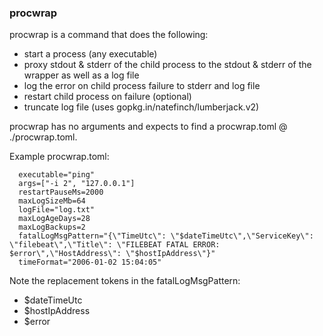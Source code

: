 ### procwrap

procwrap is a command that does the following:

- start a process (any executable)
- proxy stdout & stderr of the child process to the stdout & stderr of the wrapper as well as a log file
- log the error on child process failure to stderr and log file
- restart child process on failure (optional)
- truncate log file (uses gopkg.in/natefinch/lumberjack.v2)

procwrap has no arguments and expects to find a procwrap.toml @ ./procwrap.toml.

Example procwrap.toml:

```
  executable="ping"
  args=["-i 2", "127.0.0.1"]
  restartPauseMs=2000
  maxLogSizeMb=64
  logFile="log.txt"
  maxLogAgeDays=28
  maxLogBackups=2
  fatalLogMsgPattern="{\"TimeUtc\": \"$dateTimeUtc\",\"ServiceKey\": \"filebeat\",\"Title\": \"FILEBEAT FATAL ERROR: $error\",\"HostAddress\": \"$hostIpAddress\"}"
  timeFormat="2006-01-02 15:04:05"
  ```
  
Note the replacement tokens in the fatalLogMsgPattern:

- $dateTimeUtc
- $hostIpAddress
- $error


